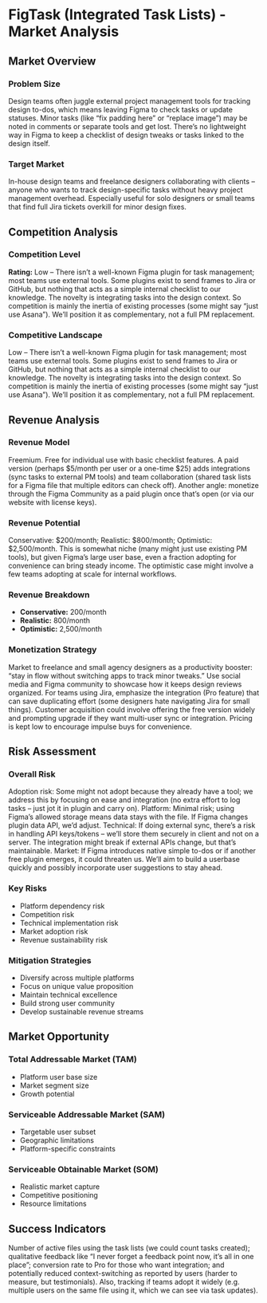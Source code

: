 # FigTask (Integrated Task Lists) - Market Analysis

## Market Overview

### Problem Size
Design teams often juggle external project management tools for tracking design to-dos, which means leaving Figma to check tasks or update statuses. Minor tasks (like “fix padding here” or “replace image”) may be noted in comments or separate tools and get lost. There’s no lightweight way in Figma to keep a checklist of design tweaks or tasks linked to the design itself.

### Target Market
In-house design teams and freelance designers collaborating with clients – anyone who wants to track design-specific tasks without heavy project management overhead. Especially useful for solo designers or small teams that find full Jira tickets overkill for minor design fixes.

## Competition Analysis

### Competition Level
**Rating:** Low – There isn’t a well-known Figma plugin for task management; most teams use external tools. Some plugins exist to send frames to Jira or GitHub, but nothing that acts as a simple internal checklist to our knowledge. The novelty is integrating tasks into the design context. So competition is mainly the inertia of existing processes (some might say “just use Asana”). We’ll position it as complementary, not a full PM replacement.

### Competitive Landscape
Low – There isn’t a well-known Figma plugin for task management; most teams use external tools. Some plugins exist to send frames to Jira or GitHub, but nothing that acts as a simple internal checklist to our knowledge. The novelty is integrating tasks into the design context. So competition is mainly the inertia of existing processes (some might say “just use Asana”). We’ll position it as complementary, not a full PM replacement.

## Revenue Analysis

### Revenue Model
Freemium. Free for individual use with basic checklist features. A paid version (perhaps $5/month per user or a one-time $25) adds integrations (sync tasks to external PM tools) and team collaboration (shared task lists for a Figma file that multiple editors can check off). Another angle: monetize through the Figma Community as a paid plugin once that’s open (or via our website with license keys).

### Revenue Potential
Conservative: $200/month; Realistic: $800/month; Optimistic: $2,500/month. This is somewhat niche (many might just use existing PM tools), but given Figma’s large user base, even a fraction adopting for convenience can bring steady income. The optimistic case might involve a few teams adopting at scale for internal workflows.

### Revenue Breakdown
- **Conservative:** 200/month
- **Realistic:** 800/month
- **Optimistic:** 2,500/month

### Monetization Strategy
Market to freelance and small agency designers as a productivity booster: “stay in flow without switching apps to track minor tweaks.” Use social media and Figma community to showcase how it keeps design reviews organized. For teams using Jira, emphasize the integration (Pro feature) that can save duplicating effort (some designers hate navigating Jira for small things). Customer acquisition could involve offering the free version widely and prompting upgrade if they want multi-user sync or integration. Pricing is kept low to encourage impulse buys for convenience.

## Risk Assessment

### Overall Risk
Adoption risk: Some might not adopt because they already have a tool; we address this by focusing on ease and integration (no extra effort to log tasks – just jot it in plugin and carry on). Platform: Minimal risk; using Figma’s allowed storage means data stays with the file. If Figma changes plugin data API, we’d adjust. Technical: If doing external sync, there’s a risk in handling API keys/tokens – we’ll store them securely in client and not on a server. The integration might break if external APIs change, but that’s maintainable. Market: If Figma introduces native simple to-dos or if another free plugin emerges, it could threaten us. We’ll aim to build a userbase quickly and possibly incorporate user suggestions to stay ahead.

### Key Risks
- Platform dependency risk
- Competition risk
- Technical implementation risk
- Market adoption risk
- Revenue sustainability risk

### Mitigation Strategies
- Diversify across multiple platforms
- Focus on unique value proposition
- Maintain technical excellence
- Build strong user community
- Develop sustainable revenue streams

## Market Opportunity

### Total Addressable Market (TAM)
- Platform user base size
- Market segment size
- Growth potential

### Serviceable Addressable Market (SAM)
- Targetable user subset
- Geographic limitations
- Platform-specific constraints

### Serviceable Obtainable Market (SOM)
- Realistic market capture
- Competitive positioning
- Resource limitations

## Success Indicators
Number of active files using the task lists (we could count tasks created); qualitative feedback like “I never forget a feedback point now, it’s all in one place”; conversion rate to Pro for those who want integration; and potentially reduced context-switching as reported by users (harder to measure, but testimonials). Also, tracking if teams adopt it widely (e.g. multiple users on the same file using it, which we can see via task updates).
